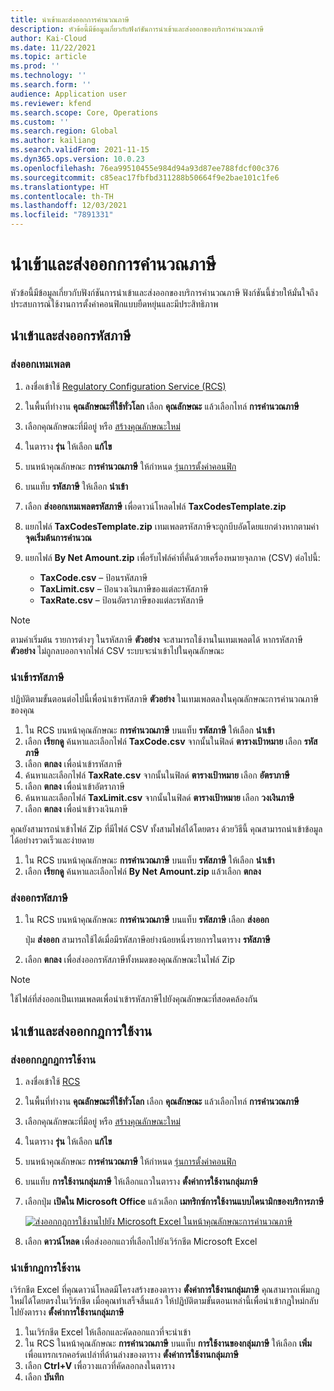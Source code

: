 ```yaml
---
title: นําเข้าและส่งออกการคํานวณภาษี
description: หัวข้อนี้มีข้อมูลเกี่ยวกับฟังก์ชันการนําเข้าและส่งออกของบริการคํานวณภาษี
author: Kai-Cloud
ms.date: 11/22/2021
ms.topic: article
ms.prod: ''
ms.technology: ''
ms.search.form: ''
audience: Application user
ms.reviewer: kfend
ms.search.scope: Core, Operations
ms.custom: ''
ms.search.region: Global
ms.author: kailiang
ms.search.validFrom: 2021-11-15
ms.dyn365.ops.version: 10.0.23
ms.openlocfilehash: 76ea99510455e984d94a93d87ee788fdcf00c376
ms.sourcegitcommit: c85eac17fbfbd311288b50664f9e2bae101c1fe6
ms.translationtype: HT
ms.contentlocale: th-TH
ms.lasthandoff: 12/03/2021
ms.locfileid: "7891331"
---
```

# <a name="import-and-export-tax-calculations"></a>นําเข้าและส่งออกการคํานวณภาษี

หัวข้อนี้มีข้อมูลเกี่ยวกับฟังก์ชันการนําเข้าและส่งออกของบริการคํานวณภาษี ฟังก์ชันนี้ช่วยให้มั่นใจถึงประสบการณ์ใช้งานการตั้งค่าคอนฟิกแบบยืดหยุ่นและมีประสิทธิภาพ

## <a name="import-and-export-tax-codes"></a>นําเข้าและส่งออกรหัสภาษี

### <a name="export-templates"></a>ส่งออกเทมเพลต

1. ลงชื่อเข้าใช้ [Regulatory Configuration Service (RCS)](https://marketing.configure.global.dynamics.com/)
2. ในพื้นที่ทำงาน **คุณลักษณะที่ใช้ทั่วโลก** เลือก **คุณลักษณะ** แล้วเลือกไทล์ **การคํานวณภาษี**
3. เลือกคุณลักษณะที่มีอยู่ หรือ [สร้างคุณลักษณะใหม่](global-get-started-with-tax-calculation-service.md#set-up-tax-calculation-in-rcs)
4. ในตาราง **รุ่น** ให้เลือก **แก้ไข**
5. บนหน้าคุณลักษณะ **การคำนวณภาษี** ให้กําหนด [รุ่นการตั้งค่าคอนฟิก](global-get-started-with-tax-calculation-service.md#set-up-tax-calculation-in-rcs)
6. บนแท็บ **รหัสภาษี** ให้เลือก **นำเข้า**
7. เลือก **ส่งออกเทมเพลตรหัสภาษี** เพื่อดาวน์โหลดไฟล์ **TaxCodesTemplate.zip**
8. แยกไฟล์ **TaxCodesTemplate.zip** เทมเพลตรหัสภาษีจะถูกบีบอัดโดยแยกต่างหากตามค่า **จุดเริ่มต้นการคำนวณ**
9. แยกไฟล์ **By Net Amount.zip** เพื่อรับไฟล์ค่าที่คั่นด้วยเครื่องหมายจุลภาค (CSV) ต่อไปนี้:

    - **TaxCode.csv** – ป้อนรหัสภาษี
    - **TaxLimit.csv** – ป้อนวงเงินภาษีของแต่ละรหัสภาษี
    - **TaxRate.csv** – ป้อนอัตราภาษีของแต่ละรหัสภาษี

> [!NOTE]
> ตามค่าเริ่มต้น รายการต่างๆ ในรหัสภาษี **ตัวอย่าง** จะสามารถใช้งานในเทมเพลตได้ หากรหัสภาษี **ตัวอย่าง** ไม่ถูกลบออกจากไฟล์ CSV ระบบจะนําเข้าไปในคุณลักษณะ

### <a name="import-tax-codes"></a>นำเข้ารหัสภาษี

ปฏิบัติตามขั้นตอนต่อไปนี้เพื่อนําเข้ารหัสภาษี **ตัวอย่าง** ในเทมเพลตลงในคุณลักษณะการคํานวณภาษีของคุณ

1. ใน RCS บนหน้าคุณลักษณะ **การคำนวณภาษี** บนแท็บ **รหัสภาษี** ให้เลือก **นําเข้า**
2. เลือก **เรียกดู** ค้นหาและเลือกไฟล์ **TaxCode.csv** จากนั้นในฟิลด์ **ตารางเป้าหมาย** เลือก **รหัสภาษี**
3. เลือก **ตกลง** เพื่อนำเข้ารหัสภาษี
4. ค้นหาและเลือกไฟล์ **TaxRate.csv** จากนั้นในฟิลด์ **ตารางเป้าหมาย** เลือก **อัตราภาษี**
5. เลือก **ตกลง** เพื่อนำเข้าอัตราภาษี
6. ค้นหาและเลือกไฟล์ **TaxLimit.csv** จากนั้นในฟิลด์ **ตารางเป้าหมาย** เลือก **วงเงินภาษี**
7. เลือก **ตกลง** เพื่อนำเข้าวงเงินภาษี

คุณยังสามารถนําเข้าไฟล์ Zip ที่มีไฟล์ CSV ทั้งสามไฟล์ได้โดยตรง ด้วยวิธีนี้ คุณสามารถนําเข้าข้อมูลได้อย่างรวดเร็วและง่ายดาย

1. ใน RCS บนหน้าคุณลักษณะ **การคำนวณภาษี** บนแท็บ **รหัสภาษี** ให้เลือก **นําเข้า**
2. เลือก **เรียกดู** ค้นหาและเลือกไฟล์ **By Net Amount.zip** แล้วเลือก **ตกลง**

### <a name="export-tax-codes"></a>ส่งออกรหัสภาษี

1. ใน RCS บนหน้าคุณลักษณะ **การคำนวณภาษี** บนแท็บ **รหัสภาษี** เลือก **ส่งออก**

    ปุ่ม **ส่งออก** สามารถใช้ได้เมื่อมีรหัสภาษีอย่างน้อยหนึ่งรายการในตาราง **รหัสภาษี**

2. เลือก **ตกลง** เพื่อส่งออกรหัสภาษีทั้งหมดของคุณลักษณะในไฟล์ Zip

> [!NOTE]
> ใช้ไฟล์ที่ส่งออกเป็นเทมเพลตเพื่อนําเข้ารหัสภาษีไปยังคุณลักษณะที่สอดคล้องกัน

## <a name="import-and-export-applicability-rules"></a>นําเข้าและส่งออกกฎการใช้งาน

### <a name="export-applicability-rules"></a>ส่งออกกฎกฎการใช้งาน

1. ลงชื่อเข้าใช้ [RCS](https://marketing.configure.global.dynamics.com/)
2. ในพื้นที่ทำงาน **คุณลักษณะที่ใช้ทั่วโลก** เลือก **คุณลักษณะ** แล้วเลือกไทล์ **การคํานวณภาษี**
3. เลือกคุณลักษณะที่มีอยู่ หรือ [สร้างคุณลักษณะใหม่](global-get-started-with-tax-calculation-service.md#set-up-tax-calculation-in-rcs)
4. ในตาราง **รุ่น** ให้เลือก **แก้ไข**
5. บนหน้าคุณลักษณะ **การคำนวณภาษี** ให้กําหนด [รุ่นการตั้งค่าคอนฟิก](global-get-started-with-tax-calculation-service.md#set-up-tax-calculation-in-rcs)
6. บนแท็บ **การใช้งานกลุ่มภาษี** ให้เลือกแถวในตาราง **ตั้งค่าการใช้งานกลุ่มภาษี**
7. เลือกปุ่ม **เปิดใน Microsoft Office** แล้วเลือก **เมทริกซ์การใช้งานแบบไดนามิกของบริการภาษี**

    [![ส่งออกกฎการใช้งานไปยัง Microsoft Excel ในหน้าคุณลักษณะการคํานวณภาษี](./media/tax-cal-import-export-1.png)](./media/tax-cal-import-export-1.png)

8. เลือก **ดาวน์โหลด** เพื่อส่งออกแถวที่เลือกไปยังเวิร์กชีต Microsoft Excel

### <a name="import-applicability-rules"></a>นำเข้ากฎการใช้งาน

เวิร์กชีต Excel ที่คุณดาวน์โหลดมีโครงสร้างของตาราง **ตั้งค่าการใช้งานกลุ่มภาษี** คุณสามารถเพิ่มกฎใหม่ได้โดยตรงในเวิร์กชีต เมื่อคุณทำเสร็จสิ้นแล้ว ให้ปฏิบัติตามขั้นตอนเหล่านี้เพื่อนําเข้ากฎใหม่กลับไปยังตาราง **ตั้งค่าการใช้งานกลุ่มภาษี**

1. ในเวิร์กชีต Excel ให้เลือกและคัดลอกแถวที่จะนําเข้า
2. ใน RCS ในหน้าคุณลักษณะ **การคํานวณภาษี** บนแท็บ **การใช้งานของกลุ่มภาษี** ให้เลือก **เพิ่ม** เพื่อแทรกเรกคอร์ดเปล่าที่ด้านล่างของตาราง **ตั้งค่าการใช้งานกลุ่มภาษี**
3. เลือก **Ctrl+V** เพื่อวางแถวที่คัดลอกลงในตาราง
4. เลือก **บันทึก**
